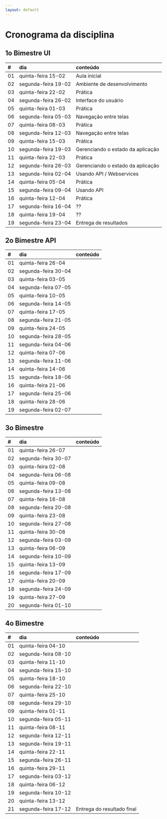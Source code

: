 ```yaml
---
layout: default
---
```


# [](#header-1) Cronograma da disciplina

## [](#header-2) 1o Bimestre UI

| \# | dia | conteúdo |
| :--- | :--- | :--- |
| 01 | quinta-feira 15-02  | Aula inicial |
| 02 | segunda-feira 19-02 | Ambiente de desenvolvimento |
| 03 | quinta-feira 22-02  | Prática |
| 04 | segunda-feira 26-02 | Interface do usuário |
| 05 | quinta-feira 01-03  | Prática |
| 06 | segunda-feira 05-03 | Navegação entre telas |
| 07 | quinta-feira 08-03  | Prática |
| 08 | segunda-feira 12-03 | Navegação entre telas |
| 09 | quinta-feira 15-03  | Prática |
| 10 | segunda-feira 19-03 | Gerenciando o estado da aplicação |
| 11 | quinta-feira 22-03  | Prática |
| 12 | segunda-feira 26-03 | Gerenciando o estado da aplicação |
| 13 | segunda-feira 02-04 | Usando API / Webservices|
| 14 | quinta-feira 05-04  | Prática |
| 15 | segunda-feira 09-04 | Usando API |
| 16 | quinta-feira 12-04  | Prática |
| 17 | segunda-feira 16-04 | ?? |
| 18 | quinta-feira 19-04  | ?? |
| 19 | segunda-feira 23-04 | Entrega de resultados |


## [](#header-2) 2o Bimestre API

| \# | dia | conteúdo |
| :--- | :--- | :--- |
| 01 | quinta-feira 26-04  |  |
| 02 | segunda-feira 30-04 |  |
| 03 | quinta-feira 03-05  |  |
| 04 | segunda-feira 07-05 |  |
| 05 | quinta-feira 10-05  |  |
| 06 | segunda-feira 14-05 |  |
| 07 | quinta-feira 17-05  |  |
| 08 | segunda-feira 21-05 |  |
| 09 | quinta-feira 24-05  |  |
| 10 | segunda-feira 28-05 |  |
| 11 | segunda-feira 04-06 |  |
| 12 | quinta-feira 07-06  |  |
| 13 | segunda-feira 11-06 |  |
| 14 | quinta-feira 14-06  |  |
| 15 | segunda-feira 18-06 |  |
| 16 | quinta-feira 21-06  |  |
| 17 | segunda-feira 25-06 |  |
| 18 | quinta-feira 28-06  |  |
| 19 | segunda-feira 02-07 |  |


## [](#header-2) 3o Bimestre

| \# | dia | conteúdo |
| :--- | :--- | :--- |
| 01 | quinta-feira 26-07  |  |
| 02 | segunda-feira 30-07 |  |
| 03 | quinta-feira 02-08  |  |
| 04 | segunda-feira 06-08 |  |
| 05 | quinta-feira 09-08  |  |
| 06 | segunda-feira 13-08 |  |
| 07 | quinta-feira 16-08  |  |
| 08 | segunda-feira 20-08 |  |
| 09 | quinta-feira 23-08  |  |
| 10 | segunda-feira 27-08 |  |
| 11 | quinta-feira 30-08  |  |
| 12 | segunda-feira 03-09 |  |
| 13 | quinta-feira 06-09  |  |
| 14 | segunda-feira 10-09 |  |
| 15 | quinta-feira 13-09  |  |
| 16 | segunda-feira 17-09 |  |
| 17 | quinta-feira 20-09  |  |
| 18 | segunda-feira 24-09 |  |
| 19 | quinta-feira 27-09  |  |
| 20 | segunda-feira 01-10 |  |


## [](#header-2) 4o Bimestre

| \# | dia | conteúdo |
| :--- | :--- | :--- |
| 01 | quinta-feira 04-10  |  |
| 02 | segunda-feira 08-10 |  |
| 03 | quinta-feira 11-10  |  |
| 04 | segunda-feira 15-10 |  |
| 05 | quinta-feira 18-10  |  |
| 06 | segunda-feira 22-10 |  |
| 07 | quinta-feira 25-10  |  |
| 08 | segunda-feira 29-10 |  |
| 09 | quinta-feira 01-11  |  |
| 10 | segunda-feira 05-11 |  |
| 11 | quinta-feira 08-11  |  |
| 12 | segunda-feira 12-11 |  |
| 13 | segunda-feira 19-11 |  |
| 14 | quinta-feira 22-11  |  |
| 15 | segunda-feira 26-11 |  |
| 16 | quinta-feira 29-11  |  |
| 17 | segunda-feira 03-12 |  |
| 18 | quinta-feira 06-12  |  |
| 19 | segunda-feira 10-12 |  |
| 20 | quinta-feira 13-12  |  |
| 21 | segunda-feira 17-12 | Entrega do resultado final |